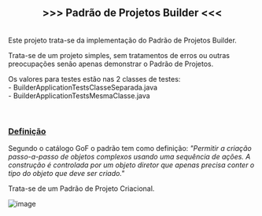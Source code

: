 <h2 style="text-align:center">&gt;&gt;&gt; Padr&atilde;o de Projetos Builder &lt;&lt;&lt;</h2>

<p><br />
Este projeto trata-se da implementa&ccedil;&atilde;o do Padr&atilde;o de Projetos Builder.</p>

<p>Trata-se de um projeto simples, sem tratamentos de erros ou outras preocupa&ccedil;&otilde;es sen&atilde;o apenas demonstrar o Padr&atilde;o de Projetos.</p>

<p>Os valores para testes est&atilde;o nas 2 classes de testes:<br />
- BuilderApplicationTestsClasseSeparada.java<br />
- BuilderApplicationTestsMesmaClasse.java</p>

<p>&nbsp;</p>

<h3><u>Defini&ccedil;&atilde;o</u></h3>

<p>Segundo o cat&aacute;logo GoF o padr&atilde;o tem como defini&ccedil;&atilde;o:&nbsp;<em>&quot;Permitir a cria&ccedil;&atilde;o passo-a-passo de objetos complexos usando uma sequ&ecirc;ncia de a&ccedil;&otilde;es. A constru&ccedil;&atilde;o &eacute; controlada por um objeto diretor que apenas precisa conter o tipo do objeto que deve ser criado.&quot;</em></p>

<p>Trata-se de um Padr&atilde;o de Projeto Criacional.</p>

![image](https://user-images.githubusercontent.com/99047577/206752358-0bd1a3b9-88a1-41e8-a512-e7e355973a69.png)<br />
&nbsp;
